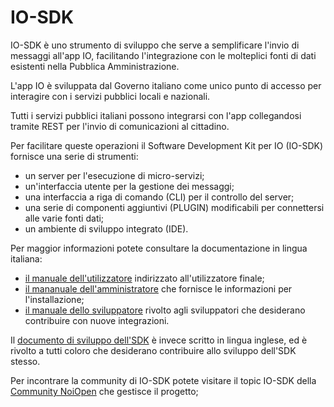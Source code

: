# IO-SDK

IO-SDK è uno strumento di sviluppo che serve a semplificare l'invio di messaggi all'app IO, facilitando l'integrazione con le molteplici fonti di dati esistenti nella Pubblica Amministrazione.

L'app IO è sviluppata dal Governo italiano come unico punto di accesso per interagire con i servizi pubblici locali e nazionali.

Tutti i servizi pubblici italiani possono integrarsi con l'app collegandosi tramite REST per l'invio di comunicazioni al cittadino.

Per facilitare queste operazioni il Software Development Kit per IO (IO-SDK) fornisce una serie di strumenti:

- un server per l'esecuzione di micro-servizi;
- un'interfaccia utente per la gestione dei messaggi;
- una interfaccia a riga di comando (CLI) per il controllo del server;
- una serie di componenti aggiuntivi (PLUGIN) modificabili per connettersi alle varie fonti dati;
- un ambiente di sviluppo integrato (IDE).

Per maggior informazioni potete consultare la documentazione in lingua italiana:

- [il manuale dell'utilizzatore](/docs/utente.md) indirizzato all'utilizzatore finale;
- [il mananuale dell'amministratore](/docs/amministratore.md) che fornisce le informazioni per l'installazione;
- [il manuale dello sviluppatore](/docs/sviluppatore.md) rivolto agli sviluppatori che desiderano contribuire con nuove integrazioni.

Il [documento di sviluppo dell'SDK](DEVEL.md) è invece scritto in lingua inglese, ed è rivolto a tutti coloro che desiderano contribuire allo sviluppo dell'SDK stesso.

Per incontrare la community di IO-SDK potete visitare il topic IO-SDK della [Community NoiOpen](https://noiopen.discourse.group/c/progetti/io-sdk/11) che gestisce il progetto;
